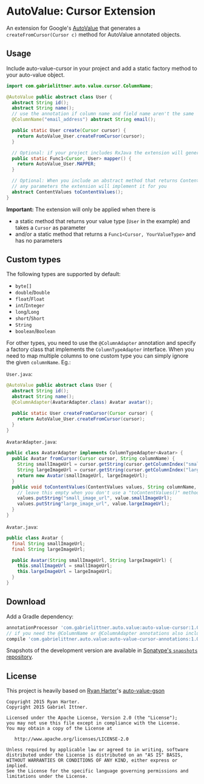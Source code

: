 # AutoValue: Cursor Extension

An extension for Google's [AutoValue][auto] that generates a `createFromCursor(Cursor c)` method for AutoValue annotated objects.


## Usage

Include auto-value-cursor in your project and add a static factory method to your auto-value object.

```java
import com.gabrielittner.auto.value.cursor.ColumnName;

@AutoValue public abstract class User {
  abstract String id();
  abstract String name();
  // use the annotation if column name and field name aren't the same
  @ColumnName("email_address") abstract String email();

  public static User create(Cursor cursor) {
    return AutoValue_User.createFromCursor(cursor);
  }

  // Optional: if your project includes RxJava the extension will generate a Func1<Cursor, User>
  public static Func1<Cursor, User> mapper() {
    return AutoValue_User.MAPPER;
  }

  // Optional: When you include an abstract method that returns ContentValues and doesn't have
  // any parameters the extension will implement it for you
  abstract ContentValues toContentValues();
}
```

**Important:** The extension will only be applied when there is
- a static method that returns your value type (`User` in the example) and takes a `Cursor` as parameter
- and/or a static method that returns a `Func1<Cursor, YourValueType>` and has no parameters

## Custom types 

The following types are supported by default:

 * `byte[]`
 * `double`/`Double`
 * `float`/`Float`
 * `int`/`Integer`
 * `long`/`Long`
 * `short`/`Short`
 * `String`
 * `boolean`/`Boolean`

For other types, you need to use the `@ColumnAdapter` annotation and specify a factory
class that implements the `ColumnTypeAdapter` interface.
When you need to map multiple columns to one custom type you can simply ignore the given
`columnName`. Eg.:

`User.java`:

```java
@AutoValue public abstract class User {
  abstract String id();
  abstract String name();
  @ColumnAdapter(AvatarAdapter.class) Avatar avatar();

  public static User createFromCursor(Cursor cursor) {
    return AutoValue_User.createFromCursor(cursor);
  }
}
```

`AvatarAdapter.java`:

```java
public class AvatarAdapter implements ColumnTypeAdapter<Avatar> {
  public Avatar fromCursor(Cursor cursor, String columnName) {
    String smallImageUrl = cursor.getString(cursor.getColumnIndex("small_image_url");
    String largeImageUrl = cursor.getString(cursor.getColumnIndex("large_image_url");
    return new Avatar(smallImageUrl, largeImageUrl);
  }
  public void toContentValues(ContentValues values, String columnName, Avatar value) {
    // leave this empty when you don't use a "toContentValues()" method
    values.putString("small_image_url", value.smallImageUrl);
    values.putString"large_image_url", value.largeImageUrl);
  }
}
```

`Avatar.java`:

```java
public class Avatar {
  final String smallImageUrl;
  final String largeImageUrl;

  public Avatar(String smallImageUrl, String largeImageUrl) {
    this.smallImageUrl = smallImageUrl;
    this.largeImageUrl = largeImageUrl;
  }
}
```

## Download

Add a Gradle dependency:

```groovy
annotationProcessor 'com.gabrielittner.auto.value:auto-value-cursor:1.0.0'
// if you need the @ColumnName or @ColumnAdapter annotations also include this:
compile 'com.gabrielittner.auto.value:auto-value-cursor-annotations:1.0.0'
```

Snapshots of the development version are available in [Sonatype's `snapshots` repository][snap].

## License

This project is heavily based on [Ryan Harter][ryan]'s [auto-value-gson][auto-gson]

```
Copyright 2015 Ryan Harter.
Copyright 2015 Gabriel Ittner.

Licensed under the Apache License, Version 2.0 (the "License");
you may not use this file except in compliance with the License.
You may obtain a copy of the License at

   http://www.apache.org/licenses/LICENSE-2.0

Unless required by applicable law or agreed to in writing, software
distributed under the License is distributed on an "AS IS" BASIS,
WITHOUT WARRANTIES OR CONDITIONS OF ANY KIND, either express or implied.
See the License for the specific language governing permissions and
limitations under the License.
```



 [auto]: https://github.com/google/auto
 [snap]: https://oss.sonatype.org/content/repositories/snapshots/
 [ryan]: https://github.com/rharter/
 [auto-gson]: https://github.com/rharter/auto-value-gson

